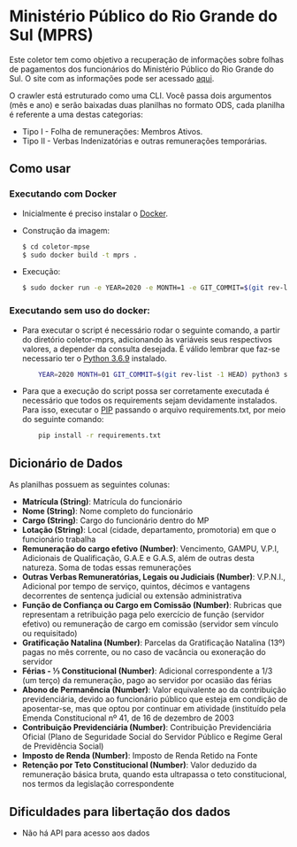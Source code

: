 # Ministério Público do Rio Grande do Sul (MPRS)
Este coletor tem como objetivo a recuperação de informações sobre folhas de pagamentos dos funcionários do Ministério Público do Rio Grande do Sul. O site com as informações pode ser acessado [aqui](https://transparencia.mprs.mp.br).

O crawler está estruturado como uma CLI. Você passa dois argumentos (mês e ano) e serão baixadas duas planilhas no formato ODS, cada planilha é referente a uma destas categorias: 

- Tipo I - Folha de remunerações: Membros Ativos. 
- Tipo II - Verbas Indenizatórias e outras remunerações temporárias.

## Como usar

### Executando com Docker

- Inicialmente é preciso instalar o [Docker](https://docs.docker.com/install/). 

- Construção da imagem:

    ```sh
    $ cd coletor-mpse
    $ sudo docker build -t mprs .
    ```

- Execução:

    ```sh
    $ sudo docker run -e YEAR=2020 -e MONTH=1 -e GIT_COMMIT=$(git rev-list -1 HEAD) mprs
    ```

### Executando sem uso do docker:

- Para executar o script é necessário rodar o seguinte comando, a partir do diretório coletor-mprs, adicionando às variáveis seus respectivos valores, a depender da consulta desejada. É válido lembrar que faz-se necessario ter o [Python 3.6.9](https://www.python.org/downloads/) instalado.
 
    ```sh
        YEAR=2020 MONTH=01 GIT_COMMIT=$(git rev-list -1 HEAD) python3 src/main.py
    ```
- Para que a execução do script possa ser corretamente executada é necessário que todos os requirements sejam devidamente instalados. Para isso, executar o [PIP](https://pip.pypa.io/en/stable/installing/) passando o arquivo requirements.txt, por meio do seguinte comando:
   
    ```sh
        pip install -r requirements.txt
    ```

## Dicionário de Dados

As planilhas possuem as seguintes colunas:

- **Matrícula (String)**: Matrícula do funcionário  
- **Nome (String)**: Nome completo do funcionário
- **Cargo (String)**: Cargo do funcionário dentro do MP
- **Lotação (String)**: Local (cidade, departamento, promotoria) em que o funcionário trabalha
- **Remuneração do cargo efetivo (Number)**: Vencimento, GAMPU, V.P.I, Adicionais de Qualificação, G.A.E e G.A.S, além de outras desta natureza. Soma de todas essas remunerações
- **Outras Verbas Remuneratórias, Legais ou Judiciais (Number)**: V.P.N.I., Adicional por tempo de serviço, quintos, décimos e vantagens decorrentes de sentença judicial ou extensão administrativa
- **Função de Confiança ou Cargo em Comissão (Number)**: Rubricas que representam a retribuição paga pelo exercício de função (servidor efetivo) ou remuneração de cargo em comissão (servidor sem vínculo ou requisitado)
- **Gratificação Natalina (Number)**: Parcelas da Gratificação Natalina (13º) pagas no mês corrente, ou no caso de vacância ou exoneração do servidor
- **Férias - ⅓ Constitucional (Number)**: Adicional correspondente a 1/3 (um terço) da remuneração, pago ao servidor por ocasião das férias
- **Abono de Permanência (Number)**:  Valor equivalente ao da contribuição previdenciária, devido ao funcionário público que esteja em condição de aposentar-se, mas que optou por continuar em atividade (instituído pela Emenda Constitucional nº 41, de 16 de dezembro de 2003
- **Contribuição Previdenciária (Number)**: Contribuição Previdenciária Oficial (Plano de Seguridade Social do Servidor Público e Regime Geral de Previdência Social)
- **Imposto de Renda (Number)**: Imposto de Renda Retido na Fonte
- **Retenção por Teto Constitucional (Number)**: Valor deduzido da remuneração básica bruta, quando esta ultrapassa o teto constitucional, nos termos da legislação correspondente

## Dificuldades para libertação dos dados

- Não há API para acesso aos dados
